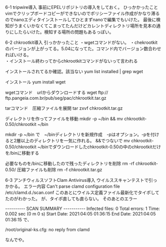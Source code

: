6-1 tripwire導入
事前にEPELリポジトリの導入をしておく。
ひっかかったこと
vimでクリップボードコピーができないのでポリシーファイル作成がかなり滞るのでnanoエディタインストールしてひとまずnanoで編集でもいけた。
最後に検知がうまくいかなくてこまってたんだけどカレントディレクトリ場所を見本の通りにしたらいけた。検知する場所の問題もあるっぽい。

6-2 chkrootkit導入
引っかかったこと
・wgetコマンドがない。
・chekrootkitのバージョンが上がってる。5.04になってた。コマンド内でバージョン数合わせればいける。  
・インストール終わってからchkrootkitコマンドがないって言われる

インストールされてるか確認。該当ない
yum list installed | grep wget

インストール
yum install wget  

wgetコマンド　urlからダウンロードする
wget ftp://
ftp.pangeia.com.br/pub/seg/pac/chkrootkit.tar.gz


tarコマンド　圧縮ファイルを展開
tar zxvf chkrootkit.tar.gz

ディレクトリを作ってファイルを移動
mkdir -p ~/bin && mv chkrootkit-0.50/chkrootkit ~/bin

mkdir -p ~/bin で　~/binディレクトリを新規作成　-pはオプション。-pを付けると2層以上のディレクトリを一気に作れる。
&&でつないで
mv chkrootkit-0.50/chkrootkit ~/binでダウンロードしたchkrootkit-0.50の中のchkrootkitだけを/binに移動する

必要なものを/binに移動したので残ったディレクトリを削除
rm -rf chkrootkit-0.50/
圧縮ファイルも削除 
rm -f chkrootkit.tar.gz

6-3
アンチウィルスソフトClam Antivirus導入
ウイルススキャンテストで引っかかる。
エラー内容
Can't parse clamd configuration file /etc/clamd.d./scan.conf
このあとにウイルス定義ファイル最新化でタイポしてたのがわかった。
が、タイポ直しても直らない。
そのあとのエラー

---------- SCAN SUMMARY -----------
Infected files: 0
Total errors: 1
Time: 0.002 sec (0 m 0 s)
Start Date: 2021:04:05 01:36:15
End Date:   2021:04:05 01:36:15
で、

/root/original-ks.cfg: no reply from clamd

なんでや。

